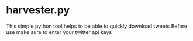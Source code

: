 # harvester.py
This simple python tool helps to be able to quickly download tweets 
Before use make sure to enter your twitter api keys 
